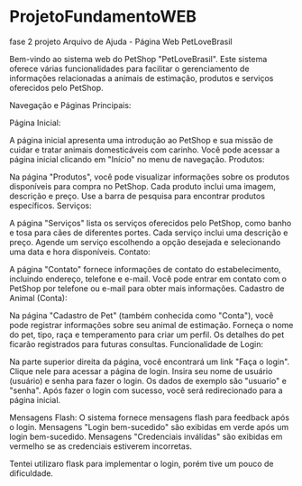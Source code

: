 # ProjetoFundamentoWEB
fase 2 projeto
Arquivo de Ajuda - Página Web PetLoveBrasil

Bem-vindo ao sistema web do PetShop "PetLoveBrasil". Este sistema oferece várias funcionalidades para facilitar o gerenciamento de informações relacionadas a animais de estimação, produtos e serviços oferecidos pelo PetShop.

Navegação e Páginas Principais:

Página Inicial:

A página inicial apresenta uma introdução ao PetShop e sua missão de cuidar e tratar animais domesticáveis com carinho.
Você pode acessar a página inicial clicando em "Início" no menu de navegação.
Produtos:

Na página "Produtos", você pode visualizar informações sobre os produtos disponíveis para compra no PetShop.
Cada produto inclui uma imagem, descrição e preço.
Use a barra de pesquisa para encontrar produtos específicos.
Serviços:

A página "Serviços" lista os serviços oferecidos pelo PetShop, como banho e tosa para cães de diferentes portes.
Cada serviço inclui uma descrição e preço.
Agende um serviço escolhendo a opção desejada e selecionando uma data e hora disponíveis.
Contato:

A página "Contato" fornece informações de contato do estabelecimento, incluindo endereço, telefone e e-mail.
Você pode entrar em contato com o PetShop por telefone ou e-mail para obter mais informações.
Cadastro de Animal (Conta):

Na página "Cadastro de Pet" (também conhecida como "Conta"), você pode registrar informações sobre seu animal de estimação.
Forneça o nome do pet, tipo, raça e temperamento para criar um perfil.
Os detalhes do pet ficarão registrados para futuras consultas.
Funcionalidade de Login:

Na parte superior direita da página, você encontrará um link "Faça o login". Clique nele para acessar a página de login.
Insira seu nome de usuário (usuário) e senha para fazer o login. Os dados de exemplo são "usuario" e "senha".
Após fazer o login com sucesso, você será redirecionado para a página inicial.

Mensagens Flash:
O sistema fornece mensagens flash para feedback após o login.
Mensagens "Login bem-sucedido" são exibidas em verde após um login bem-sucedido.
Mensagens "Credenciais inválidas" são exibidas em vermelho se as credenciais estiverem incorretas.

Tentei utilizaro flask para implementar o login, porém tive um pouco de dificuldade.
